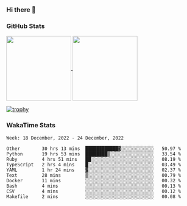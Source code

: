 ### Hi there 👋

### GitHub Stats

<a href="https://github.com/anuraghazra/github-readme-stats">
  <img align="center" height="170px" src="https://github-readme-stats.vercel.app/api/top-langs/?username=tksfjt1024&layout=compact&count_private=true&show_icons=true&show_icons=true&theme=graywhite" />
</a>
<a href="https://github.com/anuraghazra/github-readme-stats">
  <img align="center" height="170px" src="https://github-readme-stats.vercel.app/api?username=tksfjt1024&count_private=true&show_icons=true&show_icons=true&theme=graywhite" />
</a>

[![trophy](https://github-profile-trophy.vercel.app/?username=tksfjt1024)](https://github.com/ryo-ma/github-profile-trophy)

### WakaTime Stats

<!--START_SECTION:waka-->
```text
Week: 18 December, 2022 - 24 December, 2022

Other        30 hrs 13 mins  ████████████▓░░░░░░░░░░░░   50.97 % 
Python       19 hrs 53 mins  ████████▒░░░░░░░░░░░░░░░░   33.54 % 
Ruby         4 hrs 51 mins   ██░░░░░░░░░░░░░░░░░░░░░░░   08.19 % 
TypeScript   2 hrs 4 mins    █░░░░░░░░░░░░░░░░░░░░░░░░   03.49 % 
YAML         1 hr 24 mins    ▓░░░░░░░░░░░░░░░░░░░░░░░░   02.37 % 
Text         28 mins         ▒░░░░░░░░░░░░░░░░░░░░░░░░   00.79 % 
Docker       11 mins         ░░░░░░░░░░░░░░░░░░░░░░░░░   00.32 % 
Bash         4 mins          ░░░░░░░░░░░░░░░░░░░░░░░░░   00.13 % 
CSV          4 mins          ░░░░░░░░░░░░░░░░░░░░░░░░░   00.12 % 
Makefile     2 mins          ░░░░░░░░░░░░░░░░░░░░░░░░░   00.08 % 
```
<!--END_SECTION:waka-->
